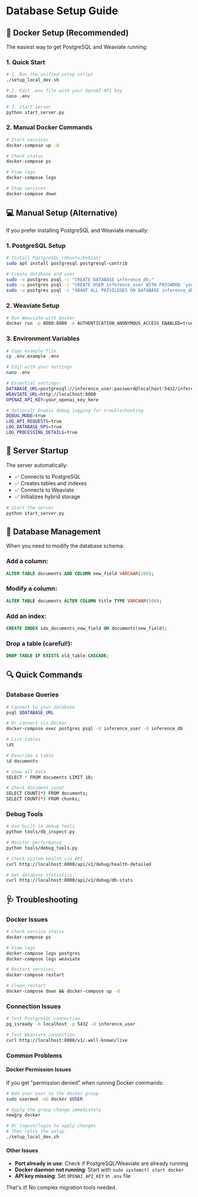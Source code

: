 # Database Setup Guide

## 🐳 Docker Setup (Recommended)

The easiest way to get PostgreSQL and Weaviate running:

### 1. Quick Start
```bash
# 1. Run the unified setup script
./setup_local_dev.sh

# 2. Edit .env file with your OpenAI API key
nano .env

# 3. Start server
python start_server.py
```

### 2. Manual Docker Commands
```bash
# Start services
docker-compose up -d

# Check status
docker-compose ps

# View logs
docker-compose logs

# Stop services
docker-compose down
```

## 💻 Manual Setup (Alternative)

If you prefer installing PostgreSQL and Weaviate manually:

### 1. PostgreSQL Setup
```bash
# Install PostgreSQL (Ubuntu/Debian)
sudo apt install postgresql postgresql-contrib

# Create database and user
sudo -u postgres psql -c "CREATE DATABASE inference_db;"
sudo -u postgres psql -c "CREATE USER inference_user WITH PASSWORD 'your_password';"
sudo -u postgres psql -c "GRANT ALL PRIVILEGES ON DATABASE inference_db TO inference_user;"
```

### 2. Weaviate Setup
```bash
# Run Weaviate with Docker
docker run -p 8080:8080 -e AUTHENTICATION_ANONYMOUS_ACCESS_ENABLED=true -e PERSISTENCE_DATA_PATH=/var/lib/weaviate semitechnologies/weaviate:latest
```

### 3. Environment Variables
```bash
# Copy example file
cp .env.example .env

# Edit with your settings
nano .env

# Essential settings:
DATABASE_URL=postgresql://inference_user:password@localhost:5432/inference_db
WEAVIATE_URL=http://localhost:8080
OPENAI_API_KEY=your_openai_key_here

# Optional: Enable debug logging for troubleshooting
DEBUG_MODE=true
LOG_API_REQUESTS=true
LOG_DATABASE_OPS=true
LOG_PROCESSING_DETAILS=true
```

## 🚀 Server Startup

The server automatically:
- ✅ Connects to PostgreSQL
- ✅ Creates tables and indexes
- ✅ Connects to Weaviate
- ✅ Initializes hybrid storage

```bash
# Start the server
python start_server.py
```

## 🔧 Database Management

When you need to modify the database schema:

### Add a column:
```sql
ALTER TABLE documents ADD COLUMN new_field VARCHAR(100);
```

### Modify a column:
```sql
ALTER TABLE documents ALTER COLUMN title TYPE VARCHAR(500);
```

### Add an index:
```sql
CREATE INDEX idx_documents_new_field ON documents(new_field);
```

### Drop a table (careful!):
```sql
DROP TABLE IF EXISTS old_table CASCADE;
```

## 🔍 Quick Commands

### Database Queries
```bash
# Connect to your database
psql $DATABASE_URL

# Or connect via Docker
docker-compose exec postgres psql -U inference_user -d inference_db

# List tables
\dt

# Describe a table
\d documents

# Show all data
SELECT * FROM documents LIMIT 10;

# Check document count
SELECT COUNT(*) FROM documents;
SELECT COUNT(*) FROM chunks;
```

### Debug Tools
```bash
# Use built-in debug tools
python tools/db_inspect.py

# Monitor performance
python tools/debug_tools.py

# Check system health via API
curl http://localhost:8000/api/v1/debug/health-detailed

# Get database statistics
curl http://localhost:8000/api/v1/debug/db-stats
```

## 🩺 Troubleshooting

### Docker Issues
```bash
# Check service status
docker-compose ps

# View logs
docker-compose logs postgres
docker-compose logs weaviate

# Restart services
docker-compose restart

# Clean restart
docker-compose down && docker-compose up -d
```

### Connection Issues
```bash
# Test PostgreSQL connection
pg_isready -h localhost -p 5432 -U inference_user

# Test Weaviate connection
curl http://localhost:8080/v1/.well-known/live
```

### Common Problems

#### Docker Permission Issues
If you get "permission denied" when running Docker commands:

```bash
# Add your user to the docker group
sudo usermod -aG docker $USER

# Apply the group change immediately
newgrp docker

# Or logout/login to apply changes
# Then retry the setup
./setup_local_dev.sh
```

#### Other Issues
- **Port already in use**: Check if PostgreSQL/Weaviate are already running
- **Docker daemon not running**: Start with `sudo systemctl start docker`
- **API key missing**: Set `OPENAI_API_KEY` in `.env` file

That's it! No complex migration tools needed.